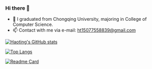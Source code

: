 ### Hi there 👋

<!--
**QinHaoting/QinHaoting** is a ✨ _special_ ✨ repository because its `README.md` (this file) appears on your GitHub profile.

- 👯 I’m looking to collaborate on ...
- 🤔 I’m looking for help with ...
- 💬 Ask me about ...

- 😄 Pronouns: ...
- ⚡ Fun fact: ...
-->

- 🌱 I graduated from Chongqing University, majoring in College of Computer Science.
- 📫 Contact with me via e-mail: ht15077558839@gmail.com


[![Haoting's GitHub stats](https://github-readme-stats-haoting-qins-projects.vercel.app/api?username=HaotingQin&count_private=true&show_icons=true&theme=catppuccin_latte)](https://github.com/anuraghazra/github-readme-stats)

[![Top Langs](https://github-readme-stats-haoting-qins-projects.vercel.app/api/top-langs/?username=HaotingQin&layout=compact)](https://github.com/anuraghazra/github-readme-stats)

[![Readme Card](https://github-readme-stats-haoting-qins-projects.vercel.app/api/pin/?username=HaotingQin&repo=pzh)](https://github.com/anuraghazra/github-readme-stats)
